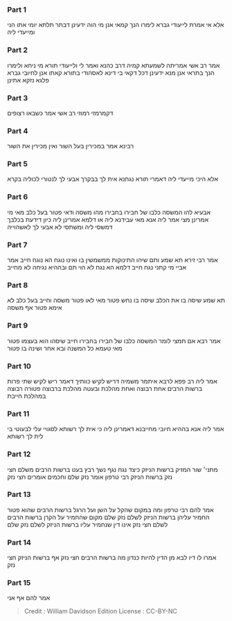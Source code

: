 
### Part 1
אלא אי אמרת לייעודי גברא לימרו הנך קמאי אנן מי הוה ידעינן דבתר תלתא יומי אתו הני ומייעדי ליה

### Part 2
אמר רב אשי אמריתה לשמעתא קמיה דרב כהנא ואמר לי ולייעודי תורא מי ניחא ולימרו הנך בתראי אנן מנא ידעינן דכל דקאי בי דינא לאסהודי בתורא קאתו אנן לחיובי גברא פלגא נזקא אתינן

### Part 3
דקמרמזי רמוזי רב אשי אמר כשבאו רצופים

### Part 4
רבינא אמר במכירין בעל השור ואין מכירין את השור

### Part 5
אלא היכי מייעדי ליה דאמרי תורא נגחנא אית לך בבקרך אבעי לך לנטורי לכוליה בקרא

### Part 6
אבעיא להו המשסה כלבו של חבירו בחבירו מהו משסה ודאי פטור בעל כלב מאי מי אמרינן מצי אמר ליה אנא מאי עבידנא ליה או דלמא אמרינן ליה כיון דידעת בכלבך דמשסי ליה ומשתסי לא אבעי לך לאשהוייה

### Part 7
אמר רבי זירא תא שמע ותם שיהו התינוקות ממשמשין בו ואינו נוגח הא נוגח חייב אמר אביי מי קתני נגח חייב דלמא הא נגח לא הוי תם ובההיא נגיחה לא מחייב

### Part 8
תא שמע שיסה בו את הכלב שיסה בו נחש פטור מאי לאו פטור משסה וחייב בעל כלב לא אימא פטור אף משסה

### Part 9
אמר רבא אם תמצי לומר המשסה כלבו של חבירו בחבירו חייב שיסהו הוא בעצמו פטור מאי טעמא כל המשנה ובא אחר ושינה בו פטור

### Part 10
אמר ליה רב פפא לרבא איתמר משמיה דריש לקיש כוותיך דאמר ריש לקיש שתי פרות ברשות הרבים אחת רבוצה ואחת מהלכת ובעטה מהלכת ברבוצה פטורה רבוצה במהלכת חייבת

### Part 11
אמר ליה אנא בההיא חיובי מחייבנא דאמרינן ליה כי אית לך רשותא לסגויי עלי לבעוטי בי לית לך רשותא

### Part 12
מתני׳ שור המזיק ברשות הניזק כיצד נגח נגף נשך רבץ בעט ברשות הרבים משלם חצי נזק ברשות הניזק רבי טרפון אומר נזק שלם וחכמים אומרים חצי נזק

### Part 13
אמר להם רבי טרפון ומה במקום שהקל על השן ועל הרגל ברשות הרבים שהוא פטור החמיר עליהן ברשות הניזק לשלם נזק שלם מקום שהחמיר על הקרן ברשות הרבים לשלם חצי נזק אינו דין שנחמיר עליו ברשות הניזק לשלם נזק שלם

### Part 14
אמרו לו דיו לבא מן הדין להיות כנדון מה ברשות הרבים חצי נזק אף ברשות הניזק חצי נזק

### Part 15
אמר להם אף אני

>Credit : William Davidson Edition
>License : CC-BY-NC